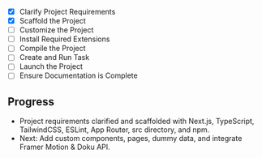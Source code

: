 - [x] Clarify Project Requirements
- [x] Scaffold the Project
- [ ] Customize the Project
- [ ] Install Required Extensions
- [ ] Compile the Project
- [ ] Create and Run Task
- [ ] Launch the Project
- [ ] Ensure Documentation is Complete

## Progress
- Project requirements clarified and scaffolded with Next.js, TypeScript, TailwindCSS, ESLint, App Router, src directory, and npm.
- Next: Add custom components, pages, dummy data, and integrate Framer Motion & Doku API.
